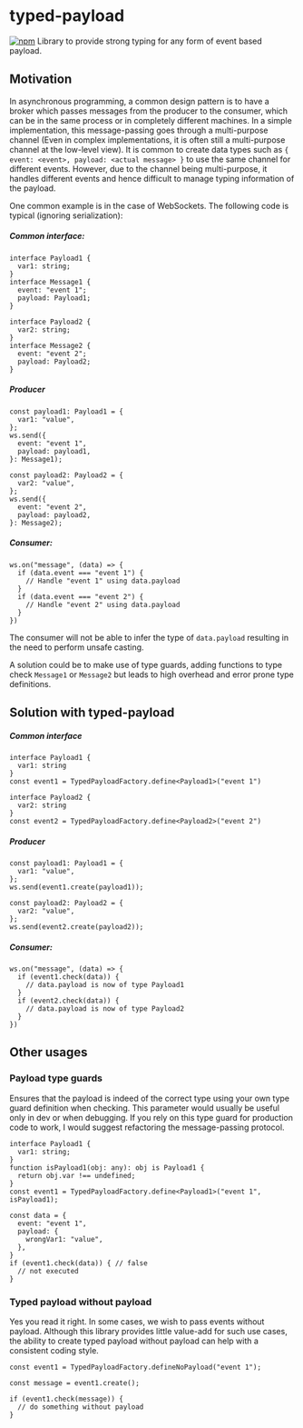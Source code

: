 # typed-payload
[![npm](https://img.shields.io/npm/v/typed-payload.svg?style=flat-square)](https://www.npmjs.com/package/typed-payload)
Library to provide strong typing for any form of event based payload.

## Motivation
In asynchronous programming, a common design pattern is to have a broker which passes messages from the producer to the consumer, which can be in the same process or in completely different machines. 
In a simple implementation, this message-passing goes through a multi-purpose channel (Even in complex implementations, it is often still a multi-purpose channel at the low-level view). 
It is common to create data types such as `{ event: <event>, payload: <actual message> }` to use the same channel for different events.
However, due to the channel being multi-purpose, it handles different events and hence difficult to manage typing information of the payload.

One common example is in the case of WebSockets. The following code is typical (ignoring serialization):

##### Common interface:
```
interface Payload1 {
  var1: string;
}
interface Message1 {
  event: "event 1";
  payload: Payload1;
}

interface Payload2 {
  var2: string;
}
interface Message2 {
  event: "event 2";
  payload: Payload2;
}
```

##### Producer
```
const payload1: Payload1 = {
  var1: "value",
};
ws.send({
  event: "event 1",
  payload: payload1,
}: Message1);

const payload2: Payload2 = {
  var2: "value",
};
ws.send({
  event: "event 2",
  payload: payload2,
}: Message2);
```

##### Consumer:
```
ws.on("message", (data) => {
  if (data.event === "event 1") {
    // Handle "event 1" using data.payload
  }
  if (data.event === "event 2") {
    // Handle "event 2" using data.payload
  }
})
```

The consumer will not be able to infer the type of `data.payload` resulting in the need to perform unsafe casting.

A solution could be to make use of type guards, adding functions to type check `Message1` or `Message2` but leads to high overhead and error prone type definitions.

## Solution with typed-payload

##### Common interface
```
interface Payload1 {
  var1: string
}
const event1 = TypedPayloadFactory.define<Payload1>("event 1")

interface Payload2 {
  var2: string
}
const event2 = TypedPayloadFactory.define<Payload2>("event 2")
```

##### Producer
```
const payload1: Payload1 = {
  var1: "value",
};
ws.send(event1.create(payload1));

const payload2: Payload2 = {
  var2: "value",
};
ws.send(event2.create(payload2));
```

##### Consumer:
```
ws.on("message", (data) => {
  if (event1.check(data)) {
    // data.payload is now of type Payload1
  }
  if (event2.check(data)) {
    // data.payload is now of type Payload2
  }
})
```

## Other usages

### Payload type guards
Ensures that the payload is indeed of the correct type using your own type guard definition when checking.
This parameter would usually be useful only in dev or when debugging.
If you rely on this type guard for production code to work, I would suggest refactoring the message-passing protocol.

```
interface Payload1 {
  var1: string;
}
function isPayload1(obj: any): obj is Payload1 {
  return obj.var !== undefined;
}
const event1 = TypedPayloadFactory.define<Payload1>("event 1", isPayload1);

const data = {
  event: "event 1",
  payload: {
    wrongVar1: "value",
  },
}
if (event1.check(data)) { // false
  // not executed
}
```

### Typed payload without payload
Yes you read it right.
In some cases, we wish to pass events without payload.
Although this library provides little value-add for such use cases, the ability to create typed payload without payload can help with a consistent coding style.

```
const event1 = TypedPayloadFactory.defineNoPayload("event 1");

const message = event1.create();

if (event1.check(message)) {
  // do something without payload
}
```
